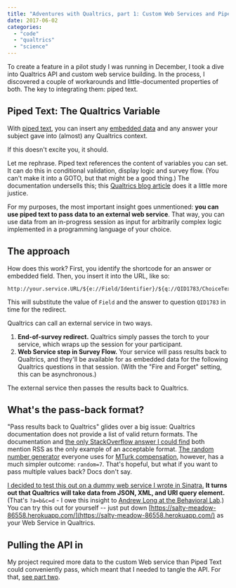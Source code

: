 ```yaml
---
title: "Adventures with Qualtrics, part 1: Custom Web Services and Piped Text"
date: 2017-06-02
categories:
  - "code"
  - "qualtrics"
  - "science"
---
```


To create a feature in a pilot study I was running in December, I took a dive into Qualtrics API and custom web service building. In the process, I discovered a couple of workarounds and little-documented properties of both. The key to integrating them: piped text.

## Piped Text: The Qualtrics Variable

With [piped text](https://www.qualtrics.com/support/survey-platform/survey-module/editing-questions/piped-text/piped-text-overview/), you can insert any [embedded data](https://www.qualtrics.com/support/survey-platform/edit-survey/survey-flow/standard-elements/embedded-data/) and any answer your subject gave into (almost) any Qualtrics context.

If this doesn't excite you, it should.

Let me rephrase. Piped text references the content of variables you can set. It can do this in conditional validation, display logic and survey flow. (You can't make it into a GOTO, but that might be a good thing.) The documentation undersells this; this [Qualtrics blog article](https://www.qualtrics.com/blog/why-we-love-piped-text-and-you-should-too/) does it a little more justice.

For my purposes, the most important insight goes unmentioned: **you can use piped text to pass data to an external web service**. That way, you can use data from an in-progress session as input for arbitrarily complex logic implemented in a programming language of your choice.

## The approach

How does this work? First, you identify the shortcode for an answer or embedded field. Then, you insert it into the URL, like so:

```
http://your.service.URL/${e://Field/Identifier}/${q://QID1783/ChoiceTextEntryVField>
```

This will substitute the value of `Field` and the answer to question `QID1783` in time for the redirect.

Qualtrics can call an external service in two ways.

1. **End-of-survey redirect.** Qualtrics simply passes the torch to your service, which wraps up the session for your participant.
2. **Web Service step in Survey Flow.** Your service will pass results back to Qualtrics, and they'll be available for as embedded data for the following Qualtrics questions in that session. (With the "Fire and Forget" setting, this can be asynchronous.)

The external service then passes the results back to Qualtrics.

## What's the pass-back format?

"Pass results back to Qualtrics" glides over a big issue: Qualtrics documentation does not provide a list of valid return formats. The documentation and [the only StackOverflow answer I could find](http://stackoverflow.com/q/21445897/2114580) both mention RSS as the only example of an acceptable format. [The random number generator](http://reporting.qualtrics.com/projects/randomNumGen.php) everyone uses for [MTurk compensation](http://brentcurdy.net/qualtrics-tutorials/link/), however, has a much simpler outcome: `random=7`. That's hopeful, but what if you want to pass multiple values back? Docs don't say.

[I decided to test this out on a dummy web service I wrote in Sinatra.](https://github.com/shippy/qualtrics-web-service) **It turns out that Qualtrics will take data from JSON, XML, and URI query element.** (That's `?a=b&c=d` - I owe this insight to [Andrew Long at the Behavioral Lab](https://thebehaviorallab.wordpress.com/2013/10/28/how-to-randomize-or-shuffle-an-array-in-qualtrics/).) You can try this out for yourself -- just put down [https://salty-meadow-86558.herokuapp.com/](https://salty-meadow-86558.herokuapp.com/) as your Web Service in Qualtrics.

## Pulling the API in

My project required more data to the custom Web service than Piped Text could conveniently pass, which meant that I needed to tangle the API. For that, [see part two](http://simon.podhajsky.net/blog/2017/qualtrics-2-exporting-latest-response-via-api/).
